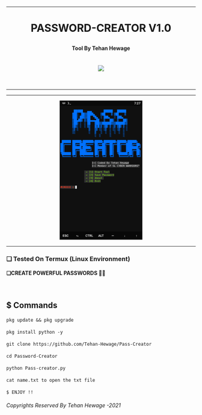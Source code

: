 
<hr>
<h1><p align= "center">PASSWORD-CREATOR V1.0</p></h1>
<h4><p align = "center">Tool By Tehan Hewage <p><h4>
<p align= "center">
<br />
<img src="https://www.udrop.com/cache/plugins/filepreviewer/394294/d3fff2634440aa273f9c15de7f5f9e10fc41e397065189cd26b6def634fee1ad/1100x800_cropped.jpg",width="80", height="80",alt="john-kener"/>
</p>
<br />
<hr />
<hr />
<p align="center">
<img src="https://github.com/Tehan-Hewage/Pass-Creator/blob/main/ss.png" alt="Tool Pic" width="220" height="370"/>
</p>
</div>
<hr>

### ❏ Tested On Termux (Linux Environment)

#### ❏CREATE POWERFUL PASSWORDS 🙂💔

<br>

## $ Commands

```
pkg update && pkg upgrade
  
pkg install python -y
  
git clone https://github.com/Tehan-Hewage/Pass-Creator
  
cd Password-Creator
  
python Pass-creator.py
  
cat name.txt to open the txt file
  
$ ENJOY !!
```



<h6>Copyrights Reserved By Tehan Hewage -2021</h6>
